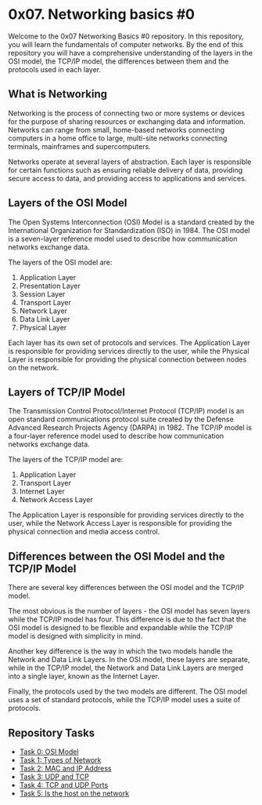 # 0x07. Networking basics #0
Welcome to the 0x07 Networking Basics #0 repository. In this repository, you will learn the fundamentals of computer networks. By the end of this repository you will have a comprehensive understanding of the layers in the OSI model, the TCP/IP model, the differences between them and the protocols used in each layer.

## What is Networking
Networking is the process of connecting two or more systems or devices for the purpose of sharing resources or exchanging data and information. Networks can range from small, home-based networks connecting computers in a home office to large, multi-site networks connecting terminals, mainframes and supercomputers.

Networks operate at several layers of abstraction. Each layer is responsible for certain functions such as ensuring reliable delivery of data, providing secure access to data, and providing access to applications and services.

## Layers of the OSI Model
The Open Systems Interconnection (OSI) Model is a standard created by the International Organization for Standardization (ISO) in 1984. The OSI model is a seven-layer reference model used to describe how communication networks exchange data.

The layers of the OSI model are:

1. Application Layer
2. Presentation Layer
3. Session Layer
4. Transport Layer
5. Network Layer
6. Data Link Layer
7. Physical Layer

Each layer has its own set of protocols and services. The Application Layer is responsible for providing services directly to the user, while the Physical Layer is responsible for providing the physical connection between nodes on the network.

## Layers of TCP/IP Model
The Transmission Control Protocol/Internet Protocol (TCP/IP) model is an open standard communications protocol suite created by the Defense Advanced Research Projects Agency (DARPA) in 1982. The TCP/IP model is a four-layer reference model used to describe how communication networks exchange data.

The layers of the TCP/IP model are:

1. Application Layer
2. Transport Layer
3. Internet Layer
4. Network Access Layer

The Application Layer is responsible for providing services directly to the user, while the Network Access Layer is responsible for providing the physical connection and media access control.

## Differences between the OSI Model and the TCP/IP Model
There are several key differences between the OSI model and the TCP/IP model.

The most obvious is the number of layers - the OSI model has seven layers while the TCP/IP model has four. This difference is due to the fact that the OSI model is designed to be flexible and expandable while the TCP/IP model is designed with simplicity in mind.

Another key difference is the way in which the two models handle the Network and Data Link Layers. In the OSI model, these layers are separate, while in the TCP/IP model, the Network and Data Link Layers are merged into a single layer, known as the Internet Layer.

Finally, the protocols used by the two models are different. The OSI model uses a set of standard protocols, while the TCP/IP model uses a suite of protocols.

## Repository Tasks
- [Task 0: OSI Model](./0-OSI_model)
- [Task 1: Types of Network](./1-types_of_network)
- [Task 2: MAC and IP Address](./2-MAC_and_IP_address)
- [Task 3: UDP and TCP](./3-UDP_and_TCP)
- [Task 4: TCP and UDP Ports](./4-TCP_and_UDP_ports)
- [Task 5: Is the host on the network](./5-is_the_host_on_the_network)
